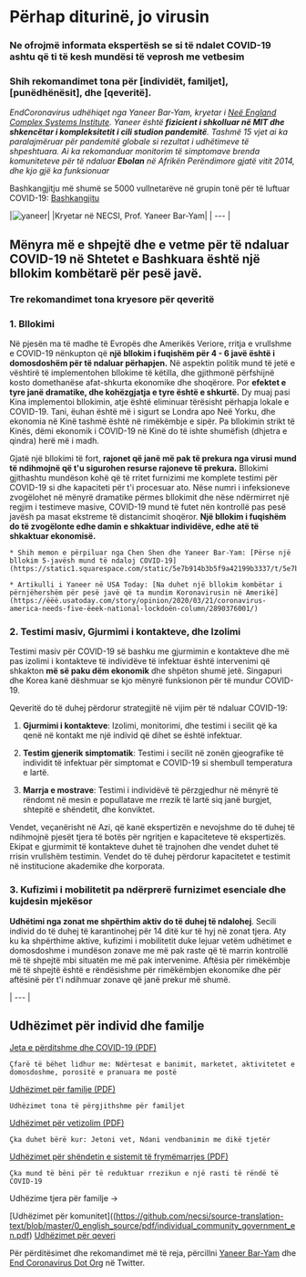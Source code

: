 # Përhap diturinë, jo virusin

### Ne ofrojmë informata ekspertësh se si të ndalet COVID-19 ashtu që ti të kesh mundësi të veprosh me vetbesim

### Shih rekomandimet tona për [individët, familjet], [punëdhënësit], dhe [qeveritë].  

_EndCoronavirus udhëhiqet nga Yaneer Bar-Yam, kryetar i [Neë England Complex Systems Institute](https://necsi.edu). Yaneer është **fizicient i shkolluar në MIT dhe shkencëtar i kompleksitetit i cili studion pandemitë**. Tashmë 15 vjet ai ka paralajmëruar për pandemitë globale si rezultat i udhëtimeve të shpeshtuara. Ai ka rekomanduar monitorim të simptomave brenda komuniteteve për të ndaluar **Ebolan** në Afrikën Perëndimore gjatë vitit 2014, dhe kjo gjë ka funksionuar_

Bashkangjitju më shumë se 5000 vullnetarëve në grupin tonë për të luftuar COVID-19: [Bashkangjitu](https://v2.endcoronavirus.org/sign-up/english)

|![yaneer](images/Yaneer.jpg)|
|Kryetar në NECSI, Prof. Yaneer Bar-Yam|
| --- |

## Mënyra më e shpejtë dhe e vetme për të ndaluar COVID-19 në Shtetet e Bashkuara është një bllokim kombëtarë për pesë javë.

### Tre rekomandimet tona kryesore për qeveritë
### 1. Bllokimi

Në pjesën ma të madhe të Evropës dhe Amerikës Veriore, rritja e vrullshme e COVID-19 nënkupton që **një bllokim i fuqishëm për 4 - 6 javë është i domosdoshëm për të ndaluar përhapjen.** Në aspektin politik mund të jetë e vështirë të implementohen bllokime të këtilla, dhe gjithmonë përfshijnë kosto domethanëse afat-shkurta ekonomike dhe shoqërore. Por **efektet e tyre janë dramatike, dhe kohëzgjatja e tyre është e shkurtë.** Dy muaj pasi Kina implementoi bllokimin, atje është eliminuar tërësisht përhapja lokale e COVID-19. Tani, ëuhan është më i sigurt se Londra apo Neë Yorku, dhe ekonomia në Kinë tashmë është në rimëkëmbje e sipër. Pa bllokimin strikt të Kinës, dëmi ekonomik i COVID-19 në Kinë do të ishte shumëfish (dhjetra e qindra) herë më i madh.

Gjatë një bllokimi të fort, **rajonet që janë më pak të prekura nga virusi mund të ndihmojnë që t'u sigurohen resurse rajoneve të prekura.** Bllokimi gjithashtu mundëson kohë që të rritet furnizimi me komplete testimi për COVID-19 si dhe kapaciteti për t'i procesuar ato. Nëse numri i infeksioneve zvogëlohet në mënyrë dramatike përmes bllokimit dhe nëse ndërmirret një regjim i testimeve masive, COVID-19 mund të futet nën kontrollë pas pesë javësh pa masat ekstreme të distancimit shoqëror. **Një bllokim i fuqishëm do të zvogëlonte edhe damin e shkaktuar individëve, edhe atë të shkaktuar ekonomisë.**

    * Shih memon e përpiluar nga Chen Shen dhe Yaneer Bar-Yam: [Përse një bllokim 5-javësh mund të ndaloj COVID-19](https://static1.squarespace.com/static/5e7b914b3b5f9a42199b3337/t/5e7bae70ed03c045bb9f7bab/1585163896267/5ëeeks.pdf)

    * Artikulli i Yaneer në USA Today: [Na duhet një bllokim kombëtar i përnjëhershëm për pesë javë që ta mundim Koronavirusin në Amerikë](https://ëëë.usatoday.com/story/opinion/2020/03/21/coronavirus-america-needs-five-ëeek-national-lockdoën-column/2890376001/)

### 2. Testimi masiv, Gjurmimi i kontakteve, dhe Izolimi

Testimi masiv për COVID-19 së bashku me gjurmimin e kontakteve dhe më pas izolimi i kontakteve të individëve të infektuar është intervenimi që shkakton **më së paku dëm ekonomik** dhe shpëton shumë jetë. Singapuri dhe Korea kanë dëshmuar se kjo mënyrë funksionon për të mundur COVID-19.

Qeveritë do të duhej përdorur strategjitë në vijim për të ndaluar COVID-19:

1. **Gjurmimi i kontakteve**: Izolimi, monitorimi, dhe testimi i secilit që ka qenë në kontakt me një individ që dihet se është infektuar.

2. **Testim gjenerik simptomatik**: Testimi i secilit në zonën gjeografike të individit të infektuar për simptomat e COVID-19 si shembull temperatura e lartë.

3. **Marrja e mostrave**: Testimi i individëvë të përzgjedhur në mënyrë të rëndomt në mesin e popullatave me rrezik të lartë siq janë burgjet, shtepitë e shëndetit, dhe konviktet.

Vendet, veçanërisht në Azi, që kanë ekspertizën e nevojshme do të duhej të ndihmojnë pjesët tjera të botës për ngritjen e kapaciteteve të ekspertizës. Ekipat e gjurmimit të kontakteve duhet të trajnohen dhe vendet duhet të rrisin vrullshëm testimin. Vendet do të duhej përdorur kapacitetet e testimit në institucione akademike dhe korporata.

### 3. Kufizimi i mobilitetit pa ndërprerë furnizimet esenciale dhe kujdesin mjekësor

**Udhëtimi nga zonat me shpërthim aktiv do të duhej të ndalohej**. Secili individ do të duhej të karantinohej për 14 ditë kur të hyj në zonat tjera. Aty ku ka shpërthime aktive, kufizimi i mobilitetit duke lejuar vetëm udhëtimet e domosdoshme i mundëson zonave me më pak raste që të marrin kontrollë më të shpejtë mbi situatën me më pak intervenime. Aftësia për rimëkëmbje më të shpejtë është e rëndësishme për rimëkëmbjen ekonomike dhe për aftësinë për t'i ndihmuar zonave që janë prekur më shumë.

| --- |

## Udhëzimet për individ dhe familje

[Jeta e përditshme dhe COVID-19 (PDF)](https://github.com/necsi/source-translation-text/blob/master/0_english_source/pdf/everyday_en.pdf)

    Çfarë të bëhet lidhur me: Ndërtesat e banimit, marketet, aktivitetet e domosdoshme, porositë e pranuara me postë

[Udhëzimet për familje (PDF)](https://github.com/necsi/source-translation-text/blob/master/0_english_source/pdf/family_en.pdf)

    Udhëzimet tona të përgjithshme për familjet

[Udhëzimet për vetizolim (PDF)](https://github.com/necsi/source-translation-text/blob/master/0_english_source/pdf/self_isolation_en.pdf)

    Çka duhet bërë kur: Jetoni vet, Ndani vendbanimin me dikë tjetër

[Udhëzimet për shëndetin e sistemit të frymëmarrjes (PDF)](https://github.com/necsi/source-translation-text/blob/master/0_english_source/pdf/respiratory-health_en.pdf)

    Çka mund të bëni për të reduktuar rrezikun e një rasti të rëndë të COVID-19

Udhëzime tjera për familje →

[Udhëzimet për komunitet]((https://github.com/necsi/source-translation-text/blob/master/0_english_source/pdf/individual_community_government_en.pdf)
[Udhëzimet për qeveri](https://github.com/necsi/source-translation-text/blob/master/0_english_source/pdf/individual_community_government_en.pdf)

Për përditësimet dhe rekomandimet më të reja, përcillni [Yaneer Bar-Yam](https://tëitter.com/yaneerbaryam) dhe [End Coronavirus Dot Org](https://tëitter.com/endCOVID19) në Twitter.
